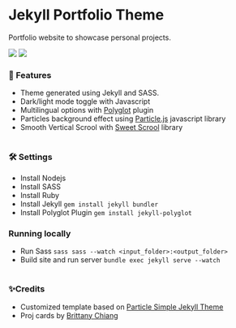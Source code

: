 # Jekyll Portfolio Theme
Portfolio website to showcase personal projects. <br>

<a> <img src="https://custom-icon-badges.herokuapp.com/badge/-In development-ea4aaa?color=F25278&style=for-the-badge&logo=star&logoColor=white"/></a> 
<a> <img src="https://custom-icon-badges.herokuapp.com/github/last-commit/natalianrs/natalianrs.github.io?color=F25278&style=for-the-badge&logo=history&logoColor=white"/></a> 
 
### 🔆 Features
- Theme generated using Jekyll and SASS. 
- Dark/light mode toggle with Javascript
- Multilingual options with [Polyglot](https://github.com/untra/polyglot) plugin
- Particles background effect using [Particle.js](https://github.com/VincentGarreau/particles.js/) javascript library
- Smooth Vertical Scrool with [Sweet Scrool](https://github.com/tsuyoshiwada/sweet-scroll) library

#
### 🛠 Settings 
- Install Nodejs
- Install SASS
- Install Ruby
- Install Jekyll `gem install jekyll bundler`
- Install Polyglot Plugin `gem install jekyll-polyglot`

### Running locally
- Run Sass `sass sass --watch <input_folder>:<output_folder> `
- Build site and run server `bundle exec jekyll serve --watch`

#
### ✨Credits
- Customized template based on [Particle Simple Jekyll Theme](https://github.com/nrandecker/particle) <br>
- Proj cards by [Brittany Chiang](https://github.com/bchiang7/v4)
